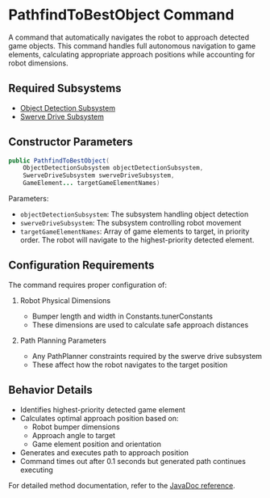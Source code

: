 # PathfindToBestObject Command

A command that automatically navigates the robot to approach detected game objects. This command handles full autonomous navigation to game elements, calculating appropriate approach positions while accounting for robot dimensions.

## Required Subsystems
- [Object Detection Subsystem](/5152_Template/library/subsystems/vision/objectdetection)
- [Swerve Drive Subsystem](/5152_Template/library/subsystems/swerve)

## Constructor Parameters

```java
public PathfindToBestObject(
    ObjectDetectionSubsystem objectDetectionSubsystem,
    SwerveDriveSubsystem swerveDriveSubsystem,
    GameElement... targetGameElementNames)
```

Parameters:
- `objectDetectionSubsystem`: The subsystem handling object detection
- `swerveDriveSubsystem`: The subsystem controlling robot movement
- `targetGameElementNames`: Array of game elements to target, in priority order. The robot will navigate to the highest-priority detected element.

## Configuration Requirements

The command requires proper configuration of:
1. Robot Physical Dimensions
    - Bumper length and width in Constants.tunerConstants
    - These dimensions are used to calculate safe approach distances

2. Path Planning Parameters
    - Any PathPlanner constraints required by the swerve drive subsystem
    - These affect how the robot navigates to the target position

## Behavior Details

- Identifies highest-priority detected game element
- Calculates optimal approach position based on:
    - Robot bumper dimensions
    - Approach angle to target
    - Game element position and orientation
- Generates and executes path to approach position
- Command times out after 0.1 seconds but generated path continues executing

For detailed method documentation, refer to the [JavaDoc reference](PROJECT_ROOT/javadoc/frc/alotobots/library/subsystems/vision/photonvision/objectdetection/commands/package-summary.html).